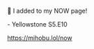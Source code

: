 🤖 I added to my NOW page!

\- Yellowstone S5.E10

[<span class="invisible">https://</span><span class="">mihobu.lol/now</span><span class="invisible"></span>](https://mihobu.lol/now)
